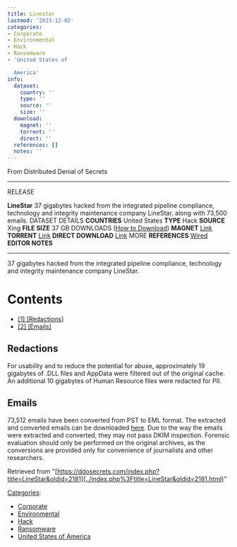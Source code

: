 ```yaml
---
title: Linestar
lastmod: '2023-12-02'
categories:
- Corporate
- Environmental
- Hack
- Ransomware
- 'United States of

  America'
info:
  dataset:
    country: ''
    type: ''
    source: ''
    size: ''
  download:
    magnet: ''
    torrent: ''
    direct: ''
  references: []
  notes: ''
---
```




From Distributed Denial of Secrets

---
RELEASE

**LineStar**
37 gigabytes hacked from the integrated pipeline compliance, technology and integrity maintenance company LineStar, along with 73,500 emails.
DATASET DETAILS
**COUNTRIES** United States
**TYPE** Hack
**SOURCE** Xing
**FILE SIZE** 37 GB
DOWNLOADS ([How to Download](Torrents.html "Torrents"))
**MAGNET** [Link](magnet:?xt=urn:btih:4498b11fe226691f2146e0e2f6d4c6a3f3d8148b&dn=LINESTAR&tr=udp://explodie.org:6969&tr=http://tracker.opentrackr.org:1337/announce&tr=udp://exodus.desync.com:6969/announce)
**TORRENT** [Link](../images/6/6a/LINESTAR.torrent)
**DIRECT DOWNLOAD** [Link](https://data.ddosecrets.com/LINESTAR/)
MORE
**REFERENCES**
[Wired](https://www.wired.com/story/linestar-pipeline-ransomware-leak/)
**EDITOR NOTES**

---

37 gigabytes hacked from the integrated pipeline compliance, technology
and integrity maintenance company LineStar.

# Contents

- [[1] [Redactions]](LineStar.html#Redactions)
- [[2] [Emails]](LineStar.html#Emails)

## Redactions

For usability and to reduce the potential for abuse, approximately 19
gigabytes of .DLL files and AppData were filtered out of the original
cache. An additional 10 gigabytes of Human Resource files were redacted
for PII.

## Emails

73,512 emails have been converted from PST to EML format. The extracted
and converted emails can be downloaded
[here](../images/4/49/Pipelinemail.torrent). Due to the way the emails were extracted and converted,
they may not pass DKIM inspection. Forensic evaluation should only be
performed on the original archives, as the conversions are provided only
for convenience of journalists and other researchers.

Retrieved from
"[https://ddosecrets.com/index.php?title=LineStar&oldid=2181](../index.php%3Ftitle=LineStar&oldid=2181.html)"

[Categories](./Special:Categories.html "Special:Categories"):

- [Corporate](./Category:Corporate.html "Category:Corporate")
- [Environmental](./Category:Environmental.html "Category:Environmental")
- [Hack](./Category:Hack.html "Category:Hack")
- [Ransomware](./Category:Ransomware.html "Category:Ransomware")
- [United States of
America](./Category:United_States_of_America.html "Category:United States of America")
